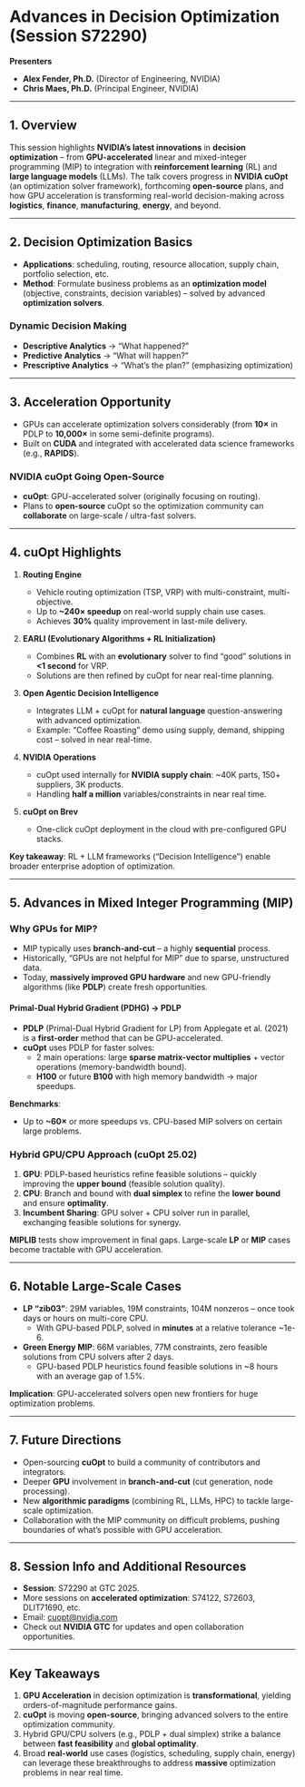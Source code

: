 # Advances in Decision Optimization (Session S72290)

**Presenters**  
- **Alex Fender, Ph.D.** (Director of Engineering, NVIDIA)  
- **Chris Maes, Ph.D.** (Principal Engineer, NVIDIA)

---

## 1. Overview

This session highlights **NVIDIA’s latest innovations** in **decision optimization** – from **GPU-accelerated** linear and mixed-integer programming (MIP) to integration with **reinforcement learning** (RL) and **large language models** (LLMs). The talk covers progress in **NVIDIA cuOpt** (an optimization solver framework), forthcoming **open-source** plans, and how GPU acceleration is transforming real-world decision-making across **logistics**, **finance**, **manufacturing**, **energy**, and beyond.

---

## 2. Decision Optimization Basics

- **Applications**: scheduling, routing, resource allocation, supply chain, portfolio selection, etc.  
- **Method**: Formulate business problems as an **optimization model** (objective, constraints, decision variables) – solved by advanced **optimization solvers**.

### Dynamic Decision Making
- **Descriptive Analytics** → “What happened?”  
- **Predictive Analytics** → “What will happen?”  
- **Prescriptive Analytics** → “What’s the plan?” (emphasizing optimization)

---

## 3. Acceleration Opportunity

- GPUs can accelerate optimization solvers considerably (from **10×** in PDLP to **10,000×** in some semi-definite programs).  
- Built on **CUDA** and integrated with accelerated data science frameworks (e.g., **RAPIDS**).  

### NVIDIA cuOpt Going Open-Source
- **cuOpt**: GPU-accelerated solver (originally focusing on routing).  
- Plans to **open-source** cuOpt so the optimization community can **collaborate** on large-scale / ultra-fast solvers.

---

## 4. cuOpt Highlights

1. **Routing Engine**  
   - Vehicle routing optimization (TSP, VRP) with multi-constraint, multi-objective.  
   - Up to **~240× speedup** on real-world supply chain use cases.  
   - Achieves **30%** quality improvement in last-mile delivery.

2. **EARLI (Evolutionary Algorithms + RL Initialization)**  
   - Combines **RL** with an **evolutionary** solver to find “good” solutions in **<1 second** for VRP.  
   - Solutions are then refined by cuOpt for near real-time planning.

3. **Open Agentic Decision Intelligence**  
   - Integrates LLM + cuOpt for **natural language** question-answering with advanced optimization.  
   - Example: “Coffee Roasting” demo using supply, demand, shipping cost – solved in near real-time.

4. **NVIDIA Operations**  
   - cuOpt used internally for **NVIDIA supply chain**: ~40K parts, 150+ suppliers, 3K products.  
   - Handling **half a million** variables/constraints in near real time.

5. **cuOpt on Brev**  
   - One-click cuOpt deployment in the cloud with pre-configured GPU stacks.  

**Key takeaway**: RL + LLM frameworks (“Decision Intelligence”) enable broader enterprise adoption of optimization.

---

## 5. Advances in Mixed Integer Programming (MIP)

### Why GPUs for MIP?
- MIP typically uses **branch-and-cut** – a highly **sequential** process.  
- Historically, “GPUs are not helpful for MIP” due to sparse, unstructured data.  
- Today, **massively improved GPU hardware** and new GPU-friendly algorithms (like **PDLP**) create fresh opportunities.

#### Primal-Dual Hybrid Gradient (PDHG) → PDLP
- **PDLP** (Primal-Dual Hybrid Gradient for LP) from Applegate et al. (2021) is a **first-order** method that can be GPU-accelerated.
- **cuOpt** uses PDLP for faster solves:
  - 2 main operations: large **sparse matrix-vector multiplies** + vector operations (memory-bandwidth bound).
  - **H100** or future **B100** with high memory bandwidth → major speedups.

**Benchmarks**:
- Up to **~60×** or more speedups vs. CPU-based MIP solvers on certain large problems.

### Hybrid GPU/CPU Approach (cuOpt 25.02)
1. **GPU**: PDLP-based heuristics refine feasible solutions – quickly improving the **upper bound** (feasible solution quality).  
2. **CPU**: Branch and bound with **dual simplex** to refine the **lower bound** and ensure **optimality**.  
3. **Incumbent Sharing**: GPU solver + CPU solver run in parallel, exchanging feasible solutions for synergy.

**MIPLIB** tests show improvement in final gaps. Large-scale **LP** or **MIP** cases become tractable with GPU acceleration.

---

## 6. Notable Large-Scale Cases

- **LP “zib03”**: 29M variables, 19M constraints, 104M nonzeros – once took days or hours on multi-core CPU.  
  - With GPU-based PDLP, solved in **minutes** at a relative tolerance ~1e-6.
- **Green Energy MIP**: 66M variables, 77M constraints, zero feasible solutions from CPU solvers after 2 days.  
  - GPU-based PDLP heuristics found feasible solutions in ~8 hours with an average gap of 1.5%.

**Implication**: GPU-accelerated solvers open new frontiers for huge optimization problems.

---

## 7. Future Directions

- Open-sourcing **cuOpt** to build a community of contributors and integrators.  
- Deeper **GPU** involvement in **branch-and-cut** (cut generation, node processing).  
- New **algorithmic paradigms** (combining RL, LLMs, HPC) to tackle large-scale optimization.  
- Collaboration with the MIP community on difficult problems, pushing boundaries of what’s possible with GPU acceleration.

---

## 8. Session Info and Additional Resources

- **Session**: S72290 at GTC 2025.  
- More sessions on **accelerated optimization**: S74122, S72603, DLIT71690, etc.  
- Email: [cuopt@nvidia.com](mailto:cuopt@nvidia.com)  
- Check out **NVIDIA GTC** for updates and open collaboration opportunities.

---

## Key Takeaways

1. **GPU Acceleration** in decision optimization is **transformational**, yielding orders-of-magnitude performance gains.  
2. **cuOpt** is moving **open-source**, bringing advanced solvers to the entire optimization community.  
3. Hybrid GPU/CPU solvers (e.g., PDLP + dual simplex) strike a balance between **fast feasibility** and **global optimality**.  
4. Broad **real-world** use cases (logistics, scheduling, supply chain, energy) can leverage these breakthroughs to address **massive** optimization problems in near real time.

